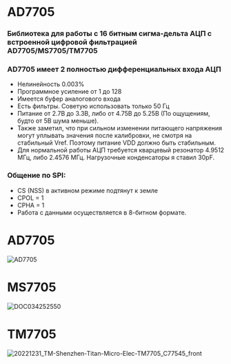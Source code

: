 # AD7705
### Библиотека для работы с 16 битным сигма-дельта АЦП с встроенной цифровой фильтрацией AD7705/MS7705/TM7705
### AD7705 имеет 2 полностью дифференциальных входа АЦП
 *  Нелинейность 0.003%
 *  Программное усиление от 1 до 128
 *  Имеется буфер аналогового входа
 *  Есть фильтры. Советую использовать только 50 Гц
 *  Питание от 2.7В до 3.3В, либо от 4.75В до 5.25В (По ощущениям, будто от 5В шума меньше).
 *  Также заметил, что при сильном изменении питающего напряжения могут уплывать значения после калибровки, не смотря на стабильный Vref.  Поэтому питание VDD должно быть стабильным.
 *  Для нормальной работы АЦП требуется кварцевый резонатор 4.9512 МГц, либо 2.4576 МГц. Нагрузочные конденсаторы я ставил 30pF.
   
 ### Общение по SPI: 
 * CS (NSS) в активном режиме подтянут к земле
 * CPOL = 1 
 * CPHA = 1 
 * Работа с данными осуществляется в 8-битном формате.
# AD7705
![AD7705](https://github.com/Solderingironspb/AD7705/assets/68805120/4ddb5659-704f-4948-a983-bfdd197972cb)
# MS7705
![DOC034252550](https://github.com/Solderingironspb/AD7705/assets/68805120/6c87bc4b-94ce-45df-8ffe-1f4800f2bcdd)
# TM7705
![20221231_TM-Shenzhen-Titan-Micro-Elec-TM7705_C77545_front](https://github.com/Solderingironspb/AD7705/assets/68805120/099960b4-8022-491c-b9dd-9c63b90bf36b)
